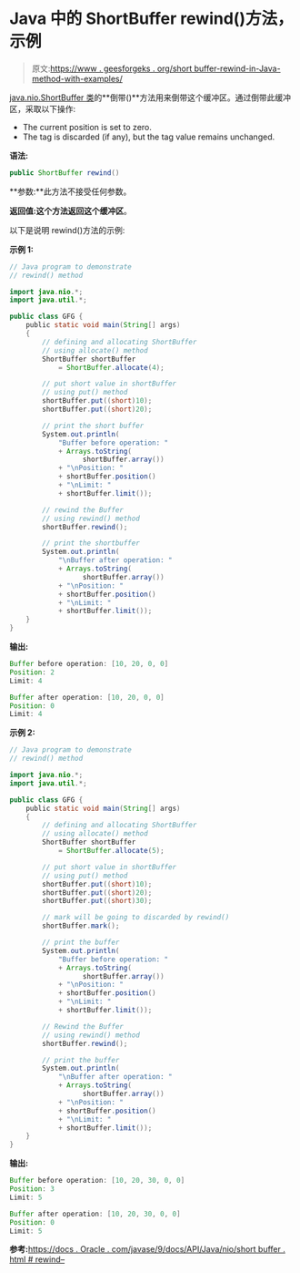 # Java 中的 ShortBuffer rewind()方法，示例

> 原文:[https://www . geesforgeks . org/short buffer-rewind-in-Java-method-with-examples/](https://www.geeksforgeeks.org/shortbuffer-rewind-method-in-java-with-examples/)

[java.nio.ShortBuffer 类](https://www.geeksforgeeks.org/tag/java-shortbuffer/)的**倒带()**方法用来倒带这个缓冲区。通过倒带此缓冲区，采取以下操作:

*   The current position is set to zero.
*   The tag is discarded (if any), but the tag value remains unchanged.

**语法:**

```java
public ShortBuffer rewind()
```

**参数:**此方法不接受任何参数。

**返回值:**这个方法返回这个**缓冲区**。

以下是说明 rewind()方法的示例:

**示例 1:**

```java
// Java program to demonstrate
// rewind() method

import java.nio.*;
import java.util.*;

public class GFG {
    public static void main(String[] args)
    {
        // defining and allocating ShortBuffer
        // using allocate() method
        ShortBuffer shortBuffer
            = ShortBuffer.allocate(4);

        // put short value in shortBuffer
        // using put() method
        shortBuffer.put((short)10);
        shortBuffer.put((short)20);

        // print the short buffer
        System.out.println(
            "Buffer before operation: "
            + Arrays.toString(
                  shortBuffer.array())
            + "\nPosition: "
            + shortBuffer.position()
            + "\nLimit: "
            + shortBuffer.limit());

        // rewind the Buffer
        // using rewind() method
        shortBuffer.rewind();

        // print the shortbuffer
        System.out.println(
            "\nBuffer after operation: "
            + Arrays.toString(
                  shortBuffer.array())
            + "\nPosition: "
            + shortBuffer.position()
            + "\nLimit: "
            + shortBuffer.limit());
    }
}
```

**输出:**

```java
Buffer before operation: [10, 20, 0, 0]
Position: 2
Limit: 4

Buffer after operation: [10, 20, 0, 0]
Position: 0
Limit: 4

```

**示例 2:**

```java
// Java program to demonstrate
// rewind() method

import java.nio.*;
import java.util.*;

public class GFG {
    public static void main(String[] args)
    {
        // defining and allocating ShortBuffer
        // using allocate() method
        ShortBuffer shortBuffer
            = ShortBuffer.allocate(5);

        // put short value in shortBuffer
        // using put() method
        shortBuffer.put((short)10);
        shortBuffer.put((short)20);
        shortBuffer.put((short)30);

        // mark will be going to discarded by rewind()
        shortBuffer.mark();

        // print the buffer
        System.out.println(
            "Buffer before operation: "
            + Arrays.toString(
                  shortBuffer.array())
            + "\nPosition: "
            + shortBuffer.position()
            + "\nLimit: "
            + shortBuffer.limit());

        // Rewind the Buffer
        // using rewind() method
        shortBuffer.rewind();

        // print the buffer
        System.out.println(
            "\nBuffer after operation: "
            + Arrays.toString(
                  shortBuffer.array())
            + "\nPosition: "
            + shortBuffer.position()
            + "\nLimit: "
            + shortBuffer.limit());
    }
}
```

**输出:**

```java
Buffer before operation: [10, 20, 30, 0, 0]
Position: 3
Limit: 5

Buffer after operation: [10, 20, 30, 0, 0]
Position: 0
Limit: 5

```

**参考:**[https://docs . Oracle . com/javase/9/docs/API/Java/nio/short buffer . html # rewind–](https://docs.oracle.com/javase/9/docs/api/java/nio/ShortBuffer.html#rewind--)